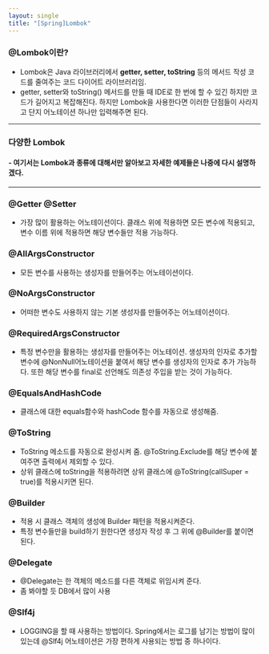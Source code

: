 ```yaml
---
layout: single
title: "[Spring]Lombok"
---
```

### @Lombok이란?
- Lombok은 Java 라이브러리에서 **getter, setter, toString** 등의 메서드 작성 코드를 줄여주는 코드 다이어트 라이브러리임.
- getter, setter와 toString() 메서드를 만들 때 IDE로 한 번에 할 수 있긴 하지만 코드가 길어지고 복잡해진다. 하지만 Lombok을 사용한다면 이러한 단점들이 사라지고 단지 어노테이션 하나만 입력해주면 된다. 
---

### 다양한 Lombok 
#### - 여기서는 Lombok과 종류에 대해서만 알아보고 자세한 예제들은 나중에 다시 설명하겠다. 
---

### @Getter @Setter

- 가장 많이 활용하는 어노테이션이다. 클래스 위에 적용하면 모든 변수에 적용되고, 변수 이름 위에 적용하면 해당 변수들만 적용 가능하다. 

### @AllArgsConstructor

-  모든 변수를 사용하는 생성자를 만들어주는 어노테이션이다. 

### @NoArgsConstructor

- 어떠한 변수도 사용하지 않는 기본 생성자를 만들어주는 어노테이션이다. 

### @RequiredArgsConstructor

- 특정 변수만을 활용하는 생성자를 만들어주는 어노테이션. 생성자의 인자로 추가할 변수에 @NonNull어노테이션을 붙여서 해당 변수를 생성자의 인자로 추가 가능하다. 또한 해당 변수를 final로 선언해도 의존성 주입을 받는 것이 가능하다. 

### @EqualsAndHashCode

- 클래스에 대한 equals함수와 hashCode 함수를 자동으로 생성해줌. 

### @ToString

- ToString 메소드를 자동으로 완성시켜 줌. @ToString.Exclude를 해당 변수에 붙여주면 출력에서 제외할 수 있다. 
- 상위 클래스에 toString을 적용하려면 상위 클래스에 @ToString(callSuper = true)를 적용시키면 된다. 

### @Builder

- 적용 시 클래스 객체의 생성에 Builder 패턴을 적용시켜준다. 
- 특정 변수들만을 build하기 원한다면 생성자 작성 후 그 위에 @Builder를 붙이면 된다. 

### @Delegate

- @Delegate는 한 객체의 메소드를 다른 객체로 위임시켜 준다. 
- 좀 봐야할 듯 DB에서 많이 사용

### @Slf4j 

- LOGGING을 할 때 사용하는 방법이다. Spring에서는 로그를 남기는 방법이 많이 있는데 @Slf4j 어노테이션은 가장 편하게 사용되는 방법 중 하나이다. 
